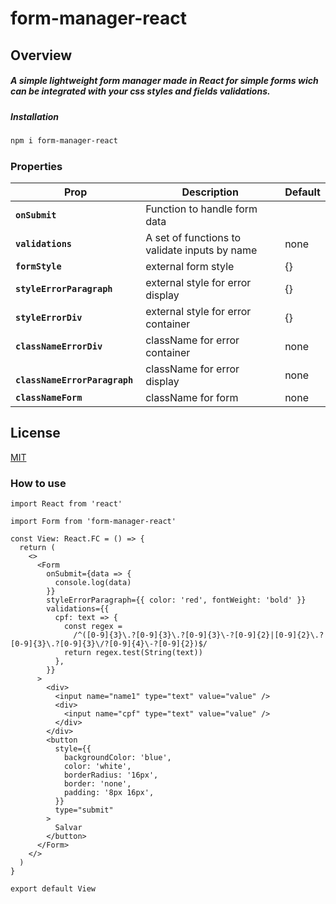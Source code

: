 # form-manager-react

## Overview

   
##### A simple lightweight form manager made in React for simple forms wich can be integrated with your css styles and fields validations.

##### Installation

```bash
npm i form-manager-react
```
### Properties

| Prop                      | Description                                                                                                                                                                                                                                                                                                             | Default        |
| ------------------------- | ----------------------------------------------------------------------------------------------------------------------------------------------------------------------------------------------------------------------------------------------------------------------------------------------------------------------- | -------------- |
| **`onSubmit`**               |  Function to handle form data   
| **`validations`**               | A set of functions to validate inputs by name | none
| **`formStyle `**               | external form style | {}
| **`styleErrorParagraph`**               | external style for error display | {}
| **`styleErrorDiv`**               | external style for error container | {}
| **`classNameErrorDiv`**               | className for error container | none
| **` classNameErrorParagraph`**               | className for error display | none
| **`classNameForm`**               | className for form | none

## License

[MIT](https://choosealicense.com/licenses/mit/)

### How to use

```tsx
import React from 'react'

import Form from 'form-manager-react'

const View: React.FC = () => {
  return (
    <>
      <Form
        onSubmit={data => {
          console.log(data)
        }}
        styleErrorParagraph={{ color: 'red', fontWeight: 'bold' }}
        validations={{
          cpf: text => {
            const regex =
              /^([0-9]{3}\.?[0-9]{3}\.?[0-9]{3}\-?[0-9]{2}|[0-9]{2}\.?[0-9]{3}\.?[0-9]{3}\/?[0-9]{4}\-?[0-9]{2})$/
            return regex.test(String(text))
          },
        }}
      >
        <div>
          <input name="name1" type="text" value="value" />
          <div>
            <input name="cpf" type="text" value="value" />
          </div>
        </div>
        <button
          style={{
            backgroundColor: 'blue',
            color: 'white',
            borderRadius: '16px',
            border: 'none',
            padding: '8px 16px',
          }}
          type="submit"
        >
          Salvar
        </button>
      </Form>
    </>
  )
}

export default View
```

